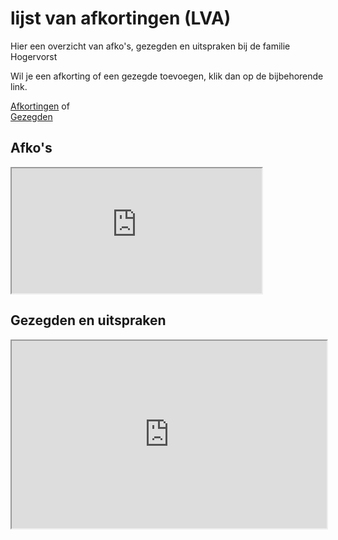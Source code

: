 # lijst van afkortingen (LVA)
Hier een overzicht van afko's, gezegden en uitspraken bij de familie Hogervorst

Wil je een afkorting of een gezegde toevoegen, klik dan op de bijbehorende link.

[Afkortingen](https://docs.google.com/forms/d/1O1_ZxwYfXWFmidYzOw0PcGihiS8hHnEXrUpv7ptHc3Y/viewform) of  
[Gezegden](https://docs.google.com/forms/d/18Xn0m2jVelMK-v40t3MGXHijOvOBP4YzoJiaQO270Xg/viewform)


## Afko's

<iframe  src="https://docs.google.com/spreadsheets/d/e/2PACX-1vTMs8d7XumaPkLkrVC0DXJUI0VufUaH2tO1s0meqRabf5mD8PsaBb4agZx5swz1la2dTGW1aXQ8SqpG/pubhtml?widget=true&amp;headers=false" width="400" height="200"></iframe>



## Gezegden en uitspraken

<iframe width="100%" height="300" src="https://docs.google.com/spreadsheets/d/e/2PACX-1vQwW0gVSqYHOSjWGeVurIIpQUgQi-PrlzXyvKKGEotJqVHKw9yoBVR3GuRylJadMkAJ9Qa0QZVMx9qn/pubhtml?widget=true&amp;headers=false"></iframe>







